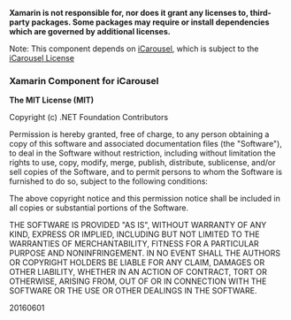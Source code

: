 **Xamarin is not responsible for, nor does it grant any licenses to, third-party packages. Some packages may require or install dependencies which are governed by additional licenses.**

Note: This component depends on [iCarousel](https://github.com/nicklockwood/iCarousel), which is subject to the [iCarousel License](https://github.com/nicklockwood/iCarousel/blob/master/LICENCE.md)

### Xamarin Component for iCarousel

**The MIT License (MIT)**

Copyright (c) .NET Foundation Contributors

Permission is hereby granted, free of charge, to any person obtaining a copy of this software and associated documentation files (the "Software"), to deal in the Software without restriction, including without limitation the rights to use, copy, modify, merge, publish, distribute, sublicense, and/or sell copies of the Software, and to permit persons to whom the Software is furnished to do so, subject to the following conditions:

The above copyright notice and this permission notice shall be included in all copies or substantial portions of the Software.

THE SOFTWARE IS PROVIDED "AS IS", WITHOUT WARRANTY OF ANY KIND, EXPRESS OR IMPLIED, INCLUDING BUT NOT LIMITED TO THE WARRANTIES OF MERCHANTABILITY, FITNESS FOR A PARTICULAR PURPOSE AND NONINFRINGEMENT. IN NO EVENT SHALL THE AUTHORS OR COPYRIGHT HOLDERS BE LIABLE FOR ANY CLAIM, DAMAGES OR OTHER LIABILITY, WHETHER IN AN ACTION OF CONTRACT, TORT OR OTHERWISE, ARISING FROM, OUT OF OR IN CONNECTION WITH THE SOFTWARE OR THE USE OR OTHER DEALINGS IN THE SOFTWARE.

20160601
